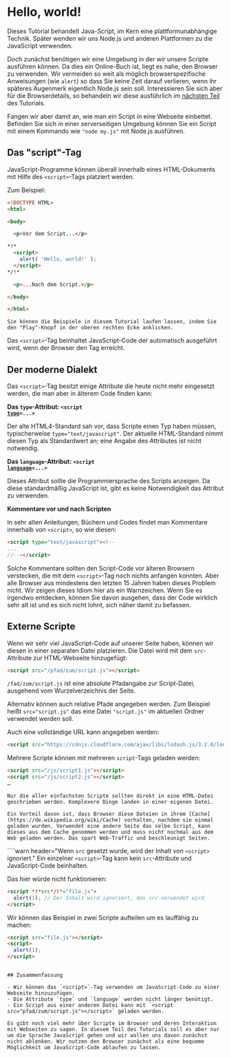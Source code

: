 # Hello, world!

Dieses Tutorial behandelt Java-Script, im Kern eine plattformunabhängige Technik. Später wenden wir uns Node.js und anderen Plattformen zu die JavaScript verwenden.

Doch zunächst benötigen wir eine Umgebung in der wir unsere Scripte ausführen können. Da dies ein Online-Buch ist, liegt es nahe, den Browser zu verwenden. Wir vermeiden so weit als möglich browserspezifische Anweisungen (wie `alert`) so dass Sie keine Zeit darauf verlieren, wenn ihr späteres Augenmerk eigentlich Node.js sein soll. Interessieren Sie sich aber für die Browserdetails, so behandeln wir diese ausführlich im [nächsten Teil](/ui) des Tutorials.

Fangen wir aber damit an, wie man ein Script in eine Webseite einbettet. Befinden Sie sich in einer serverseitigen Umgebung können Sie ein Script mit einem Kommando wie `"node my.js"` mit Node.js ausführen.


## Das "script"-Tag

JavaScript-Programme können überall innerhalb eines HTML-Dokuments mit Hilfe des `<script>`-Tags platziert werden.

Zum Beispiel:

```html run height=100
<!DOCTYPE HTML>
<html>

<body>

  <p>Vor dem Script...</p>

*!*
  <script>
    alert( 'Hello, world!' );
  </script>
*/!*

  <p>...Nach dem Script.</p>

</body>

</html>
```

```online
Sie können die Beispiele in diesem Tutorial laufen lassen, indem Sie den "Play"-Knopf in der oberen rechten Ecke anklicken.
```

Das `<script>`-Tag beinhaltet JavaScript-Code der automatisch ausgeführt wird, wenn der Browser den Tag erreicht.

## Der moderne Dialekt

Das `<script>`-Tag besitzt einige Attribute die heute nicht mehr eingesetzt werden, die man aber in älterem Code finden kann:

**Das `type`-Attribut: <code>&lt;script <u>type</u>=...&gt;</code>**

Der alte HTML4-Standard sah vor, dass Scripte einen Typ haben müssen, typischerweise `type="text/javascript"`. Der aktuelle HTML-Standard nimmt diesen Typ als Standardwert an; eine Angabe des Attributes ist nicht notwendig.

**Das `language`-Attribut: <code>&lt;script <u>language</u>=...&gt;</code>**

Dieses Attribut sollte die Programmiersprache des Scripts anzeigen. Da diese standardmäßig JavaScript ist, gibt es keine Notwendigkeit das Attribut zu verwenden.

**Kommentare vor und nach Scripten**

In sehr alten Anleitungen, Büchern und Codes findet man Kommentare innerhalb von `<script>`, so wie diesen:
```html no-beautify
<script type="text/javascript"><!--
...
//--></script>
```

Solche Kommentare sollten den Script-Code vor älteren Browsern verstecken, die mit dem `<script>`-Tag noch nichts anfangen konnten. Aber alle Browser aus mindestens den letzten 15 Jahren haben dieses Problem nicht. Wir zeigen dieses Idiom hier als ein Warnzeichen. Wenn Sie es irgendwo entdecken, können Sie davon ausgehen, dass der Code wirklich sehr alt ist und es sich nicht lohnt, sich näher damit zu befassen.

## Externe Scripte

Wenn wir sehr viel JavaScript-Code auf unserer Seite haben, können wir diesen in einer separaten Datei platzieren. Die Datei wird mit dem `src`-Attribute zur HTML-Webseite hinzugefügt:

```html
<script src="/pfad/zum/script.js"></script>
```

`/fad/zum/script.js` ist eine absolute Pfadangabe zur Script-Datei, ausgehend vom Wurzelverzeichnis der Seite.

Alternativ können auch relative Pfade angegeben werden. Zum Beispiel heißt `src="script.js"` das eine Datei `"script.js"` im aktuellen Ordner verwendet werden soll.

Auch eine vollständige URL kann angegeben werden:

```html
<script src="https://cdnjs.cloudflare.com/ajax/libs/lodash.js/3.2.0/lodash.js"></script>
```

Mehrere Scripte können mit mehreren `script`-Tags geladen werden:

```html
<script src="/js/script1.js"></script>
<script src="/js/script2.js"></script>
…
```

```smart
Nur die aller einfachsten Scripte sollten direkt in eine HTML-Datei geschrieben werden. Komplexere Dinge landen in einer eigenen Datei.

Ein Vorteil davon ist, dass Browser diese Dateien in ihrem [Cache](https://de.wikipedia.org/wiki/Cache) vorhalten, nachdem sie einmal geladen wurden. Verwendet eine andere Seite das selbe Script, kann dieses aus dem Cache genommen werden und muss nicht nochmal aus dem Web geladen werden. Das spart Web-Traffic und beschleunigt Seiten.
```

````warn header="Wenn `src` gesetzt wurde, wird der Inhalt von `<script>` ignoriert."
Ein einzelner `<script>`-Tag kann kein `src`-Attribute und JavaScript-Code beinhalten.

Das hier würde nicht funktionieren:

```html
<script *!*src*/!*="file.js">
  alert(1); // Der Inhalt wird ignoriert, das src verwendet wird
</script>
```

Wir können das Beispiel in zwei Scripte aufteilen um es lauffähig zu machen:

```html
<script src="file.js"></script>
<script>
  alert(1);
</script>
```
````

## Zusammenfassung

- Wir können das `<script>`-Tag verwenden um JavaScript-Code zu einer Webseite hinzuzufügen.
- Die Attribute `type` und `language` werden nicht länger benötigt.
- Ein Script aus einer anderen Datei kann mit `<script src="pfad/zum/script.js"></script>` geladen werden.

Es gibt noch viel mehr über Scripte im Browser und deren Interaktion mit Webseiten zu sagen. In diesem Teil des Tutorials soll es aber nur um die Sprache JavaScript gehen und wir wollen uns davon zunächst nicht ablenken. Wir nutzen den Browser zunächst als eine bequeme Möglichkeit um JavaScript-Code ablaufen zu lassen.